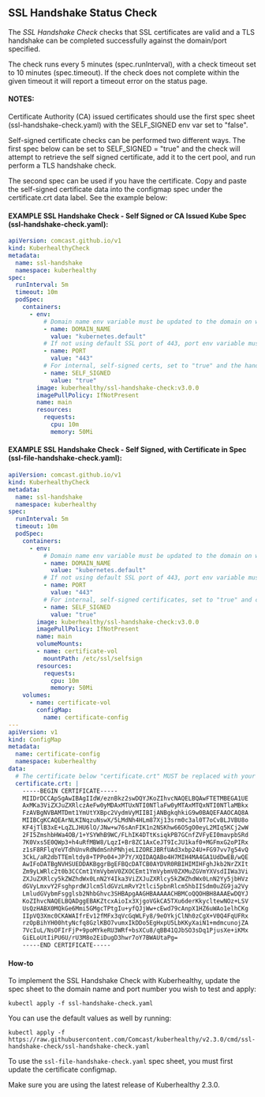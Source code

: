 ## SSL Handshake Status Check

The *SSL Handshake Check* checks that SSL certificates are valid and a TLS handshake can be completed successfully against the domain/port specified.

The check runs every 5 minutes (spec.runInterval), with a check timeout set to 10 minutes (spec.timeout). If the check
does not complete within the given timeout it will report a timeout error on the status page.

#### NOTES:
Certificate Authority (CA) issued certificates should use the first spec sheet (ssl-handshake-check.yaml) with the SELF_SIGNED env var set to "false".

Self-signed certificate checks can be performed two different ways. The first spec below can be set to SELF_SIGNED = "true" and the check will attempt to retrieve the self signed certificate, add it to the cert pool, and run perform a TLS handshake check.

The second spec can be used if you have the certificate. Copy and paste the self-signed certificate data into the configmap spec under the certificate.crt data label. See the example below: 

#### EXAMPLE SSL Handshake Check - Self Signed or CA Issued Kube Spec (ssl-handshake-check.yaml):
```yaml
apiVersion: comcast.github.io/v1
kind: KuberhealthyCheck
metadata:
  name: ssl-handshake
  namespace: kuberhealthy
spec:
  runInterval: 5m
  timeout: 10m
  podSpec:
    containers:
      - env:
          # Domain name env variable must be updated to the domain on which you wish to check the SSL for
          - name: DOMAIN_NAME
            value: "kubernetes.default"
          # If not using default SSL port of 443, port env variable must be updated  
          - name: PORT
            value: "443"
          # For internal, self-signed certs, set to "true" and the handshake check will attempt to automatically retrieve the host certificate
          - name: SELF_SIGNED
            value: "true"
        image: kuberhealthy/ssl-handshake-check:v3.0.0
        imagePullPolicy: IfNotPresent
        name: main
        resources:
          requests:
            cpu: 10m
            memory: 50Mi
```

#### EXAMPLE SSL Handshake Check - Self Signed, with Certificate in Spec (ssl-file-handshake-check.yaml):
```yaml
apiVersion: comcast.github.io/v1
kind: KuberhealthyCheck
metadata:
  name: ssl-handshake
  namespace: kuberhealthy
spec:
  runInterval: 5m
  timeout: 10m
  podSpec:
    containers:
      - env:
          # Domain name env variable must be updated to the domain on which you wish to check the SSL for
          - name: DOMAIN_NAME
            value: "kubernetes.default"
          # If not using default SSL port of 443, port env variable must be updated  
          - name: PORT
            value: "443"
          # For internal, self-signed certificates, set to "true" and copy and paste the .pem formatted certificate in the config map below 
          - name: SELF_SIGNED
            value: "true"
        image: kuberhealthy/ssl-handshake-check:v3.0.0
        imagePullPolicy: IfNotPresent
        name: main
        volumeMounts:
        - name: certificate-vol
          mountPath: /etc/ssl/selfsign  
        resources:
          requests:
            cpu: 10m
            memory: 50Mi
    volumes:
      - name: certificate-vol
        configMap:
          name: certificate-config
---
apiVersion: v1
kind: ConfigMap
metadata:
  name: certificate-config
  namespace: kuberhealthy
data:
  # The certificate below "certificate.crt" MUST be replaced with your own self-signed SSL certificate.
  certificate.crt: |
    -----BEGIN CERTIFICATE-----
    MIIDrDCCApSgAwIBAgIIdW/eznBkz2swDQYJKoZIhvcNAQELBQAwFTETMBEGA1UE
    AxMKa3ViZXJuZXRlczAeFw0yMDAxMTUxNTI0NTlaFw0yMTAxMTQxNTI0NTlaMBkx
    FzAVBgNVBAMTDmt1YmUtYXBpc2VydmVyMIIBIjANBgkqhkiG9w0BAQEFAAOCAQ8A
    MIIBCgKCAQEArNLKINqzuNswX/5LMdNh4HLm87Xj13srm0c3al0T7oCvBLJVBU8o
    KF4jTlB3xE+LqZLJHU6lO/JNw+w76sAnFIK1n2NSKhw66O5gO0eyL2MIq5KCj2wW
    2FI5ZmshbHWa4OB/1+YSYWhB9WC/FLhIK4DTtKsiqkPB7GCnfZVFyEI0mavpbSRd
    7K0Vxs5E0QWp3+h4uRfMBW8/LqzI+Br8ZC1AxCeJT9IcJU1kaf0+MGFmxG2oPIRx
    z1sF8RFlqYeVTdhUnvRdNdmSnhPNhjeLIZOREJBRfUAd3xbp24U+FG97vv7g54vQ
    3CkL/aR2dbTTEmltdy8+TPPo04+JP7Y/XQIDAQABo4H7MIH4MA4GA1UdDwEB/wQE
    AwIFoDATBgNVHSUEDDAKBggrBgEFBQcDATCB0AYDVR0RBIHIMIHFghJkb2NrZXIt
    Zm9yLWRlc2t0b3CCCmt1YmVybmV0ZXOCEmt1YmVybmV0ZXMuZGVmYXVsdIIWa3Vi
    ZXJuZXRlcy5kZWZhdWx0LnN2Y4Ika3ViZXJuZXRlcy5kZWZhdWx0LnN2Yy5jbHVz
    dGVyLmxvY2FsghprdWJlcm5ldGVzLmRvY2tlci5pbnRlcm5hbIISdm0uZG9ja2Vy
    LmludGVybmFsgglsb2NhbGhvc3SHBApgAAGHBAAAAACHBMCoQQOHBH8AAAEwDQYJ
    KoZIhvcNAQELBQADggEBAKZtcxAioIx3XjgoVGkCA5TXu6derKkycltewNOz+LSV
    UsQzHABX0MQkGe6Mmi5GMgcTPtgIu+yfQJjWw+cEwd79cAnpX1HZ6uWAo1elhCKg
    IIpVQ3Xmc0CKAWAIfrEv12fMFx3qVcGqWLFy8/9eOYkjClNh0zCgX+V0Q4FqUFRx
    rzOpBihYH00htyNcfq8GzlKBO7vumxIkDDo5EgHxpU5LbKKyXaiN1+mdmcunojZA
    7VcIuL/NsOFIrFjP+9poMYkeRU3WRf+bsXCu8/qBB41QJbSO3sDq1PjusXe+iKMx
    GiELoUtIiPU6U/rU3M8o2EiDugD3hwr7oY7BWAUtaPg=
    -----END CERTIFICATE-----
```
#### How-to

To implement the SSL Handshake Check with Kuberhealthy, update the spec sheet to the domain name and port number you wish to test and apply:  

`kubectl apply -f ssl-handshake-check.yaml`  

You can use the default values as well by running:  

`kubectl apply -f https://raw.githubusercontent.com/Comcast/kuberhealthy/v2.3.0/cmd/ssl-handshake-check/ssl-handshake-check.yaml`  

To use the `ssl-file-handshake-check.yaml` spec sheet, you must first update the certificate configmap.

 Make sure you are using the latest release of Kuberhealthy 2.3.0.
